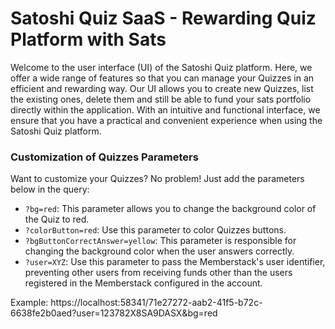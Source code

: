 # Satoshi Quiz SaaS - Rewarding Quiz Platform with Sats

Welcome to the user interface (UI) of the Satoshi Quiz platform. Here, we offer a wide range of features so that you can manage your Quizzes in an efficient and rewarding way. Our UI allows you to create new Quizzes, list the existing ones, delete them and still be able to fund your sats portfolio directly within the application. With an intuitive and functional interface, we ensure that you have a practical and convenient experience when using the Satoshi Quiz platform.

### Customization of Quizzes Parameters

Want to customize your Quizzes? No problem! Just add the
parameters below in the query:

- `?bg=red`: This parameter allows you to change the background color of the Quiz to red.
- `?colorButton=red`: Use this parameter to color Quizzes buttons.
- `?bgButtonCorrectAnswer=yellow`: This parameter is responsible for changing the background color when the user answers correctly.
- `?user=XYZ`: Use this parameter to pass the Memberstack's user identifier, preventing other users from receiving funds other than the users registered in the Memberstack configured in the account.

Example: https://localhost:58341/71e27272-aab2-41f5-b72c-6638fe2b0aed?user=123782X8SA9DASX&bg=red